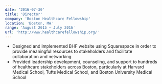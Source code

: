 ```yaml
---
date: '2016-07-30'
title: 'Director'
company: 'Boston Healthcare Fellowship'
location: 'Boston, MA'
range: 'August 2015 – July 2016'
url: 'http://www.healthcarefellowship.org/'
---
```


- Designed and implemented BHF website using Squarespace in order to provide meaningful resources to stakeholders and facilitate collaboration and networking
- Provided leadership development, counseling, and support to hundreds of healthcare stakeholders across Boston, particularly at Harvard Medical School, Tufts Medical School, and Boston University Medical School
